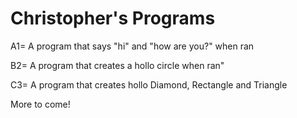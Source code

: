 # Christopher's Programs

A1= A program that says "hi" and "how are you?" when ran

B2= A program that creates a hollo circle when ran"

C3= A program that creates hollo Diamond, Rectangle and Triangle
  
  More to come!
